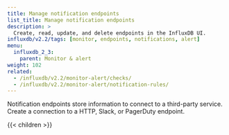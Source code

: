 ```yaml
---
title: Manage notification endpoints
list_title: Manage notification endpoints
description: >
  Create, read, update, and delete endpoints in the InfluxDB UI.
influxdb/v2.2/tags: [monitor, endpoints, notifications, alert]
menu:
  influxdb_2_3:
    parent: Monitor & alert
weight: 102
related:
  - /influxdb/v2.2/monitor-alert/checks/
  - /influxdb/v2.2/monitor-alert/notification-rules/
---
```


Notification endpoints store information to connect to a third-party service.
Create a connection to a HTTP, Slack, or PagerDuty endpoint.

{{< children >}}
